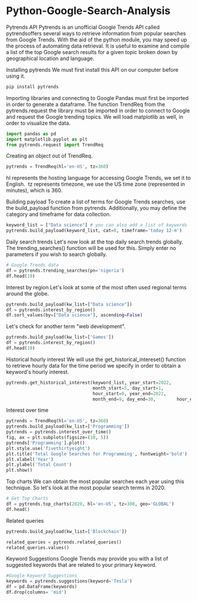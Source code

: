 # Python-Google-Search-Analysis
Pytrends API
Pytrends is an unofficial Google Trends API called pytrendsoffers several ways to retrieve information from popular searches from Google Trends. With the aid of the python module, you may speed up the process of automating data retrieval. It is useful to examine and compile a list of the top Google search results for a given topic broken down by geographical location and language.

Installing pytrends
We must first install this API on our computer before using it.

```python
pip install pytrends
```

Importing libraries and connecting to Google
Pandas must first be imported in order to generate a dataframe. The function TrendReq from the pytrends.request the library must be imported in order to connect to Google and request the Google trending topics. We will load matplotlib as well, in order to visualize  the data.

```python
import pandas as pd
import matplotlib.pyplot as plt
from pytrends.request import TrendReq
```
Creating an object out of TrendReq.

```python
pytrends = TrendReq(hl='en-US', tz=360)
```
hl represents the hosting language for accessing Google Trends, we set it to English. 
tz represents timezone, we use the US time zone (represented in minutes), which is 360.

Building payload
To create a list of terms for Google Trends searches, use the build_payload function from pytrends. Additionally, you may define the category and timeframe for data collection.

```python
keyword_list = ["Data science"] # you can also add a list of keywords
pytrends.build_payload(keyword_list, cat=0, timeframe='today 12-m')
```
Daily search trends
Let's now look at the top daily search trends globally. The trending_searches() function will be used for this. Simply enter no parameters if you wish to search globally.

```python
# Google Trends data
df = pytrends.trending_searches(pn='nigeria')
df.head(10)
```
Interest by region
Let's look at some of the most often used regional terms around the globe. 

```python
pytrends.build_payload(kw_list=["Data science"])
df = pytrends.interest_by_region()
df.sort_values(by=["Data science"], ascending=False)
```
Let's check for another term "web development".

```python
pytrends.build_payload(kw_list=['Games'])
df = pytrends.interest_by_region()
df.head(10)
```

Historical hourly interest
We will use the get_historical_intereset() function to retrieve hourly data for the time period we specify in order to obtain a keyword's hourly interest.

```python
pytrends.get_historical_interest(keyword_list, year_start=2022, 
                                 month_start=5, day_start=1,
                                 hour_start=0, year_end=2022, 
                                 month_end=9, day_end=30,        hour_end=0, cat=0, sleep=0)
```

Interest over time

```python
pytrends = TrendReq(hl='en-US', tz=360)
pytrends.build_payload(kw_list=['Programming'])
pytrends = pytrends.interest_over_time()
fig, ax = plt.subplots(figsize=(10, 5))
pytrends['Programming'].plot()
plt.style.use('fivethirtyeight')
plt.title('Total Google Searches for Programming', fontweight='bold')
plt.xlabel('Year')
plt.ylabel('Total Count')
plt.show()
```

Top charts
We can obtain the most popular searches each year using this technique. So let's look at the most popular search terms in 2020.

```python
# Get Top Charts
df = pytrends.top_charts(2020, hl='en-US', tz=300, geo='GLOBAL')
df.head()
```

Related queries

```python
pytrends.build_payload(kw_list=['Blockchain'])

related_queries = pytrends.related_queries()
related_queries.values()
```

Keyword Suggestions
Google Trends may provide you with a list of suggested keywords that are related to your primary keyword. 

```python
#Google Keyword Suggestions
keywords = pytrends.suggestions(keyword='Tesla')
df = pd.DataFrame(keywords)
df.drop(columns= 'mid')
 ```
 
 
 
 
 
 
 
 
 
 
 
